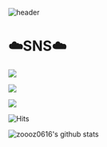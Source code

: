 ![header](https://capsule-render.vercel.app/api?type=cylinder&color=faecc3&height=200&section=header&text=EUXZII&fontSize=80)

☁️SNS☁️
=====

<a href="https://blog.naver.com/zoooz0616" target="_blank"><img src="https://img.shields.io/badge/NaverBlog-1EC800?style=flat-square&logo=Naver&logoColor=white"/></a>

<a href="https://www.instagram.com/qq_rlozi/" target="_blank"><img src="https://img.shields.io/badge/Instagram-E4405F?style=flat-square&logo=Instagram&logoColor=white"/></a>

<a href="https://exuzii.tistory.com/" target="_blank"><img src="https://img.shields.io/badge/Tistory-000000?style=flat-square&logo=Tistory&logoColor=white"/></a>

![Hits](https://hits.seeyoufarm.com/api/count/incr/badge.svg?url=https%3A%2F%2Fgithub.com%2Fzoooz0616%2Fhit-counter&count_bg=%23F146C0&title_bg=%23555555&icon=&icon_color=%23E7E7E7&title=hits&edge_flat=false)


![zoooz0616's github stats](https://github-readme-stats.vercel.app/api?username=zoooz0616&show_icons=true)

<!--
**zoooz0616/zoooz0616** is a ✨ _special_ ✨ repository because its `README.md` (this file) appears on your GitHub profile.

Here are some ideas to get you started:

- 🔭 I’m currently working on ...
- 🌱 I’m currently learning ...
- 👯 I’m looking to collaborate on ...
- 🤔 I’m looking for help with ...
- 💬 Ask me about ...
- 📫 How to reach me: ...
- 😄 Pronouns: ...
- ⚡ Fun fact: ...
-->


